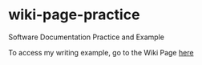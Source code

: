 # wiki-page-practice
Software Documentation Practice and Example

To access my writing example, go to the Wiki Page [here](https://github.com/AfifRizkyDarmawan/wiki-page-practice/wiki)
